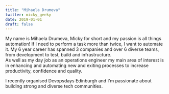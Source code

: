 ```yaml
---
title: "Mihaela Drumeva"
twitter: micky_geeky
date: 2019-01-01
draft: false
---
```


My name is Mihaela Drumeva, Micky for short and my passion is all things automation!
If I need to perform a task more than twice,
I want to automate it. My 6 year career has spanned 3 companies and over 6 diverse teams,
from development to test, build and infrastructure.  
As well as my day job as an operations engineer my main area of interest is in enhancing and
automating new and exiting processes to increase productivity, confidence and quality.  
  
I recently organised Devopsdays Edinburgh and I'm passionate about building strong and diverse tech communities.  

